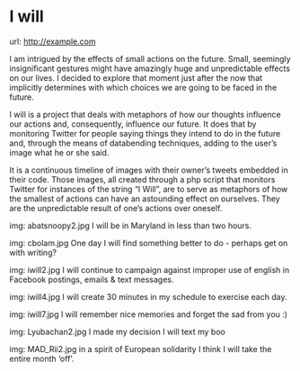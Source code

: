 # I will

url: http://example.com

I am intrigued by the effects of small actions on the future. Small, seemingly insignificant gestures might have amazingly huge and unpredictable effects on our lives. I decided to explore that moment just after the now that implicitly determines with which choices we are going to be faced in the future. 

I will is a project that deals with metaphors of how our thoughts influence our actions and, consequently, influence our future. It does that by monitoring Twitter for people saying things they intend to do in the future and, through the means of databending techniques, adding to the user’s image what he or she said. 

It is a continuous timeline of images with their owner’s tweets embedded in their code. Those images, all created through a php script that monitors Twitter for instances of the string “I Will”, are to serve as metaphors of how the smallest of actions can have an astounding effect on ourselves. They are the unpredictable result of one’s actions over oneself. 

img: abatsnoopy2.jpg
I will be in Maryland in less than two hours.

img: cbolam.jpg
One day I will find something better to do - perhaps get on with writing?

img: iwill2.jpg
I will continue to campaign against improper use of english in Facebook postings, emails & text messages.

img: iwill4.jpg
I will create 30 minutes in my schedule to exercise each day.

img: iwill7.jpg
I will remember nice memories and forget the sad from you :)

img: Lyubachan2.jpg
I made my decision I will text my boo

img: MAD_Rii2.jpg
in a spirit of European solidarity I think I will take the entire month ‘off’.
